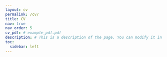 ```yaml
---
layout: cv
permalink: /cv/
title: CV
nav: true
nav_order: 5
cv_pdf: # example_pdf.pdf
description: # This is a description of the page. You can modify it in '_pages/cv.md'. You can also change or remove the top pdf download button.
toc:
  sidebar: left
---
```

